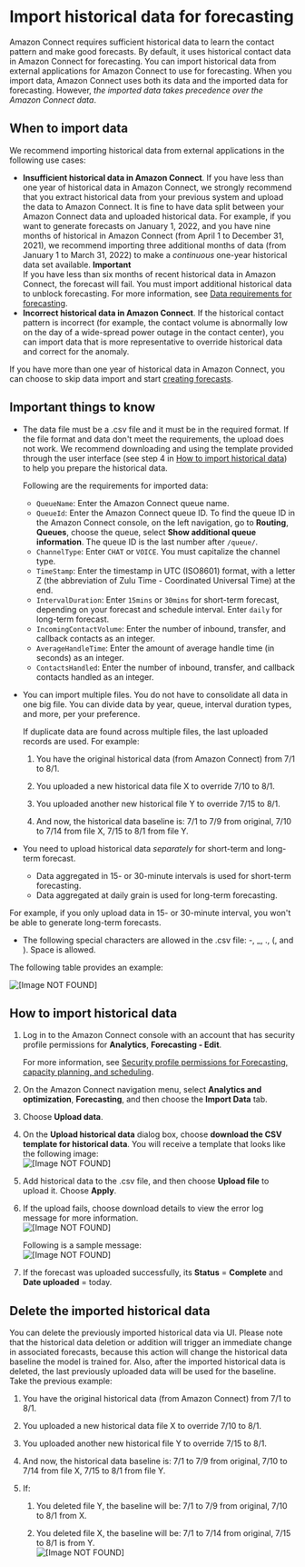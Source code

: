 # Import historical data for forecasting<a name="import-data-for-forecasting"></a>

Amazon Connect requires sufficient historical data to learn the contact pattern and make good forecasts\. By default, it uses historical contact data in Amazon Connect for forecasting\. You can import historical data from external applications for Amazon Connect to use for forecasting\. When you import data, Amazon Connect uses both its data and the imported data for forecasting\. However, *the imported data takes precedence over the Amazon Connect data*\. 

## When to import data<a name="when-import-data-for-forecasting"></a>

We recommend importing historical data from external applications in the following use cases:
+ **Insufficient historical data in Amazon Connect**\. If you have less than one year of historical data in Amazon Connect, we strongly recommend that you extract historical data from your previous system and upload the data to Amazon Connect\. It is fine to have data split between your Amazon Connect data and uploaded historical data\. For example, if you want to generate forecasts on January 1, 2022, and you have nine months of historical in Amazon Connect \(from April 1 to December 31, 2021\), we recommend importing three additional months of data \(from January 1 to March 31, 2022\) to make a *continuous* one\-year historical data set available\. 
**Important**  
If you have less than six months of recent historical data in Amazon Connect, the forecast will fail\. You must import additional historical data to unblock forecasting\. For more information, see [Data requirements for forecasting](data-requirements-for-forecasting.md)\.
+ **Incorrect historical data in Amazon Connect**\. If the historical contact pattern is incorrect \(for example, the contact volume is abnormally low on the day of a wide\-spread power outage in the contact center\), you can import data that is more representative to override historical data and correct for the anomaly\.

If you have more than one year of historical data in Amazon Connect, you can choose to skip data import and start [creating forecasts](create-forecasts.md)\. 

## Important things to know<a name="important-things-to-know-import-forecast"></a>
+ The data file must be a \.csv file and it must be in the required format\. If the file format and data don't meet the requirements, the upload does not work\. We recommend downloading and using the template provided through the user interface \(see step 4 in [How to import historical data](#how-import-data-for-forecasting)\) to help you prepare the historical data\. 

  Following are the requirements for imported data: 
  + `QueueName`: Enter the Amazon Connect queue name\.
  + `QueueId`: Enter the Amazon Connect queue ID\. To find the queue ID in the Amazon Connect console, on the left navigation, go to **Routing**, **Queues**, choose the queue, select **Show additional queue information**\. The queue ID is the last number after `/queue/`\.
  + `ChannelType`: Enter `CHAT` or `VOICE`\. You must capitalize the channel type\.
  + `TimeStamp`: Enter the timestamp in UTC \(ISO8601\) format, with a letter Z \(the abbreviation of Zulu Time \- Coordinated Universal Time\) at the end\.
  + `IntervalDuration`: Enter `15mins` or `30mins` for short\-term forecast, depending on your forecast and schedule interval\. Enter `daily` for long\-term forecast\.
  + `IncomingContactVolume`: Enter the number of inbound, transfer, and callback contacts as an integer\.
  + `AverageHandleTime`: Enter the amount of average handle time \(in seconds\) as an integer\.
  + `ContactsHandled`: Enter the number of inbound, transfer, and callback contacts handled as an integer\.
+ You can import multiple files\. You do not have to consolidate all data in one big file\. You can divide data by year, queue, interval duration types, and more, per your preference\. 

  If duplicate data are found across multiple files, the last uploaded records are used\. For example:

  1. You have the original historical data \(from Amazon Connect\) from 7/1 to 8/1\. 

  1. You uploaded a new historical data file X to override 7/10 to 8/1\. 

  1. You uploaded another new historical file Y to override 7/15 to 8/1\.

  1. And now, the historical data baseline is: 7/1 to 7/9 from original, 7/10 to 7/14 from file X, 7/15 to 8/1 from file Y\.
+ You need to upload historical data *separately* for short\-term and long\-term forecast\.
  + Data aggregated in 15\- or 30\-minute intervals is used for short\-term forecasting\.
  + Data aggregated at daily grain is used for long\-term forecasting\.

For example, if you only upload data in 15\- or 30\-minute interval, you won't be able to generate long\-term forecasts\. 
+ The following special characters are allowed in the \.csv file: \-, \_, \., \(, and \)\. Space is allowed\.

The following table provides an example:

![\[Image NOT FOUND\]](http://docs.aws.amazon.com/connect/latest/adminguide/images/wfm-forecasting-import-table.png)

## How to import historical data<a name="how-import-data-for-forecasting"></a>

1. Log in to the Amazon Connect console with an account that has security profile permissions for **Analytics**, **Forecasting \- Edit**\. 

   For more information, see [Security profile permissions for Forecasting, capacity planning, and scheduling](required-optimization-permissions.md)\. 

1. On the Amazon Connect navigation menu, select **Analytics and optimization**, **Forecasting**, and then choose the **Import Data** tab\.

1. Choose **Upload data**\.

1. On the **Upload historical data** dialog box, choose **download the CSV template for historical data**\. You will receive a template that looks like the following image:  
![\[Image NOT FOUND\]](http://docs.aws.amazon.com/connect/latest/adminguide/images/wfm-forecasting-import-template.png)

1. Add historical data to the \.csv file, and then choose **Upload file** to upload it\. Choose **Apply**\.

1. If the upload fails, choose download details to view the error log message for more information\.  
![\[Image NOT FOUND\]](http://docs.aws.amazon.com/connect/latest/adminguide/images/wfm-forecasting-import-historical-data-error.png)

   Following is a sample message:  
![\[Image NOT FOUND\]](http://docs.aws.amazon.com/connect/latest/adminguide/images/wfm-forecasting-import-historical-data-error-message.png)

1. If the forecast was uploaded successfully, its **Status** = **Complete** and **Date uploaded** = today\. 

## Delete the imported historical data<a name="delete-imported-historical-data"></a>

You can delete the previously imported historical data via UI\. Please note that the historical data deletion or addition will trigger an immediate change in associated forecasts, because this action will change the historical data baseline the model is trained for\. Also, after the imported historical data is deleted, the last previously uploaded data will be used for the baseline\. Take the previous example: 

1. You have the original historical data \(from Amazon Connect\) from 7/1 to 8/1\. 

1. You uploaded a new historical data file X to override 7/10 to 8/1\. 

1. You uploaded another new historical file Y to override 7/15 to 8/1\.

1. And now, the historical data baseline is: 7/1 to 7/9 from original, 7/10 to 7/14 from file X, 7/15 to 8/1 from file Y\.

1. If:

   1. You deleted file Y, the baseline will be: 7/1 to 7/9 from original, 7/10 to 8/1 from X\.

   1. You deleted file X, the baseline will be: 7/1 to 7/14 from original, 7/15 to 8/1 is from Y\.  
![\[Image NOT FOUND\]](http://docs.aws.amazon.com/connect/latest/adminguide/images/wfm-forecasting-delete-imported-data.png)